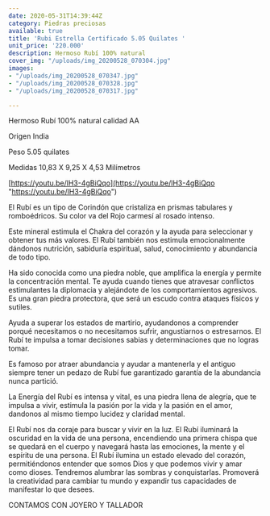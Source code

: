 ```yaml
---
date: 2020-05-31T14:39:44Z
category: Piedras preciosas
available: true
title: 'Rubi Estrella Certificado 5.05 Quilates '
unit_price: '220.000'
description: Hermoso Rubí 100% natural
cover_img: "/uploads/img_20200528_070304.jpg"
images:
- "/uploads/img_20200528_070347.jpg"
- "/uploads/img_20200528_070328.jpg"
- "/uploads/img_20200528_070317.jpg"

---
```

Hermoso Rubí 100% natural calidad AA 

Origen India 

Peso 5.05 quilates

Medidas 10,83 X 9,25 X 4,53 Milímetros 

[https://youtu.be/lH3-4gBiQqo](https://youtu.be/lH3-4gBiQqo "https://youtu.be/lH3-4gBiQqo")

El Rubí es un tipo de Corindón que cristaliza en prismas tabulares y romboédricos. Su color va del Rojo carmesí al rosado intenso.

Este mineral estimula el Chakra del corazón y la ayuda para seleccionar y obtener tus más valores. El Rubí también nos estimula emocionalmente dándonos nutrición, sabiduría espiritual, salud, conocimiento y abundancia de todo tipo.

Ha sido conocida como una piedra noble, que amplifica la energía y permite la concentración mental. Te ayuda cuando tienes que atravesar conflictos estimulantes la diplomacia y alejándote de los comportamientos agresivos. Es una gran piedra protectora, que será un escudo contra ataques físicos y sutiles.

Ayuda a superar los estados de martirio, ayudandonos a comprender porqué necesitamos o no necesitamos sufrir, angustiarnos o estresarnos. El Rubí te impulsa a tomar decisiones sabias y determinaciones que no logras tomar.

Es famoso por atraer abundancia y ayudar a mantenerla y el antiguo siempre tener un pedazo de Rubí fue garantizado garantía de la abundancia nunca partició.

La Energía del Rubí es intensa y vital, es una piedra llena de alegría, que te impulsa a vivir, estimula la pasión por la vida y la pasión en el amor, dandonos al mismo tiempo lucidez y claridad mental.

El Rubí nos da coraje para buscar y vivir en la luz. El Rubí iluminará la oscuridad en la vida de una persona, encendiendo una primera chispa que se quedará en el cuerpo y navegará hasta las emociones, la mente y el espíritu de una persona. El Rubí ilumina un estado elevado del corazón, permitiéndonos entender que somos Dios y que podemos vivir y amar como dioses. Tendremos alumbrar las sombras y conquistarlas. Promoverá la creatividad para cambiar tu mundo y expandir tus capacidades de manifestar lo que desees.

CONTAMOS CON JOYERO Y TALLADOR